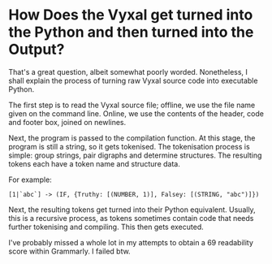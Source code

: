 # How Does the Vyxal get turned into the Python and then turned into the Output?

That's a great question, albeit somewhat poorly worded. Nonetheless, I shall explain the process of turning raw Vyxal source code into executable Python.

The first step is to read the Vyxal source file; offline, we use the file name given on the command line. Online, we use the contents of the header, code and footer box, joined on newlines.

Next, the program is passed to the compilation function. At this stage, the program is still a string, so it gets tokenised. The tokenisation process is simple: group strings, pair digraphs and determine structures. The resulting tokens each have a token name and structure data. 

For example:

```
[1|`abc`] -> (IF, {Truthy: [(NUMBER, 1)], Falsey: [(STRING, "abc")]})
```

Next, the resulting tokens get turned into their Python equivalent. Usually, this is a recursive process, as tokens sometimes contain code that needs further tokenising and compiling. This then gets executed.

I've probably missed a whole lot in my attempts to obtain a 69 readability score within Grammarly. I failed btw.
